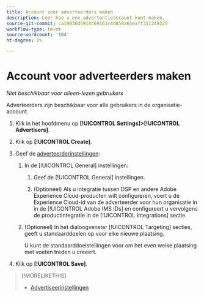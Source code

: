 ```yaml
---
title: Account voor adverteerders maken
description: Leer hoe u een advertentieaccount kunt maken.
source-git-commit: ca19836d5918c69161c4d850a65eaff311249225
workflow-type: tm+mt
source-wordcount: '104'
ht-degree: 1%

---
```


# Account voor adverteerders maken

*Niet beschikbaar voor alleen-lezen gebruikers*

Adverteerders zijn beschikbaar voor alle gebruikers in de organisatie-account.

1. Klik in het hoofdmenu op **[!UICONTROL Settings]>[!UICONTROL Advertisers]**.

1. Klik op **[!UICONTROL Create]**.

1. Geef de [adverteerderinstellingen](advertiser-settings.md):

   1. In de [!UICONTROL General] instellingen:

      1. Geef de [!UICONTROL General] instellingen.

      1. (Optioneel) Als u integratie tussen DSP en andere Adobe Experience Cloud-producten wilt configureren, voert u de Experience Cloud-id van de adverteerder voor hun organisatie in in de [!UICONTROL Adobe IMS IDs] en configureert u vervolgens de productintegratie in de [!UICONTROL Integrations] sectie.
   1. (Optioneel) In het dialoogvenster [!UICONTROL Targeting] secties, geeft u standaarddoelen op voor elke nieuwe plaatsing.

      U kunt de standaarddoelstellingen voor om het even welke plaatsing met voeten treden u creeert.


1. Klik op **[!UICONTROL Save]**.

>[!MORELIKETHIS]
>
>* [Advertiseerinstellingen](/help/dsp/admin/advertiser-settings.md)

